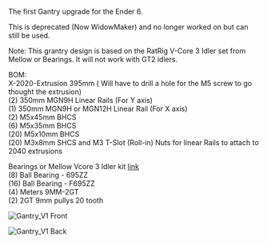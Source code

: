 The first Gantry upgrade for the Ender 6.

This is deprecated (Now WidowMaker) and no longer worked on but can still be used.

Note: This grantry design is based on the RatRig V-Core 3 Idler set from Mellow or Bearings. It will not work with GT2 idlers.

BOM:  <br />
X-2020-Extrusion 395mm ( Will have to drill a hole for the M5 screw to go thought the extrusion) <br />
(2) 350mm MGN9H Linear Rails (For Y axis)  <br />
(1) 350mm MGN9H or MGN12H Linear Rail (For X axis)  <br />
(2) M5x45mm BHCS  <br />
(6) M5x35mm BHCS  <br />
(20) M5x10mm BHCS  <br />
(20) M3x8mm SHCS and M3 T-Slot (Roll-in) Nuts for linear Rails to attach to 2040 extrusions  <br />

Bearings or Mellow Vcore 3 Idler kit <a href="https://www.aliexpress.us/item/3256803356356203.html?spm=a2g0o.order_list.order_list_main.125.49dc1802IR3fcw&gatewayAdapt=glo2usa4itemAdapt&_randl_shipto=US">link</a>  <br />
(8) Ball Bearing - 695ZZ  <br />
(16) Ball Bearing - F695ZZ  <br />
(4) Meters 9MM-2GT  <br />
(2) 2GT 9mm pullys 20 tooth <br />

![Gantry_V1 Front](https://user-images.githubusercontent.com/32583471/212573484-a8326700-7475-4201-864f-4f137afdc19c.png)

![Gantry_V1 Back](https://user-images.githubusercontent.com/32583471/212573510-4fc6f6e0-16bc-4773-96ed-52bd803965d3.png)
